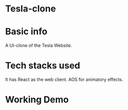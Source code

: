 # Tesla-clone
# Basic info
A UI-clone of the Tesla Website.

# Tech stacks used
It has React as the web client.
AOS for animatory effects.

# Working Demo
